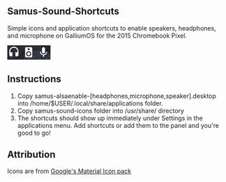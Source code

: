## Samus-Sound-Shortcuts
Simple icons and application shortcuts to enable speakers, headphones, and microphone on GalliumOS for the 2015 Chromebook Pixel.

<img src="https://github.com/percula/Samus-Sound-Shortcuts/blob/master/Screenshot_2017-07-13_09-16-23.png">

## Instructions
1. Copy samus-alsaenable-[headphones,microphone,speaker].desktop into /home/$USER/.local/share/applications folder.
2. Copy samus-sound-icons folder into /usr/share/ directory
3. The shortcuts should show up immediately under Settings in the applications menu. Add shortcuts or add them to the panel and you're good to go!

## Attribution

Icons are from [Google's Material Icon pack](https://material.io/icons/)



